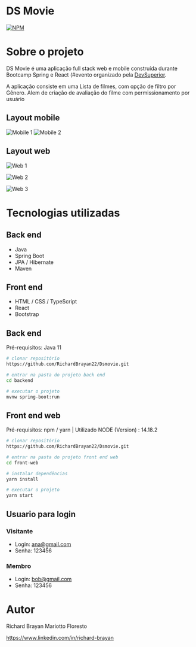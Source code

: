 # DS Movie
[![NPM](https://img.shields.io/npm/l/react)](https://github.com/RichardBrayan22/Dsmovie/blob/main/LICENSE) 

# Sobre o projeto

DS Movie é uma aplicação full stack web e mobile construída durante Bootcamp Spring e React (#evento organizado pela [DevSuperior](https://devsuperior.com "Site da DevSuperior").

A aplicação consiste em uma Lista de filmes, com opção de filtro por Gênero. Alem de criação de avaliação do filme com permissionamento por usuário  

## Layout mobile
![Mobile 1](https://github.com/RichardBrayan22/assets/blob/main/DsMovie/Mobile1.png) ![Mobile 2](https://github.com/RichardBrayan22/assets/blob/main/DsMovie/Mobile2.png)

## Layout web
![Web 1](https://github.com/RichardBrayan22/assets/blob/main/DsMovie/Web.png)

![Web 2](https://github.com/RichardBrayan22/assets/blob/main/DsMovie/Web1.png)

![Web 3](https://github.com/RichardBrayan22/assets/blob/main/DsMovie/Web2.png)

# Tecnologias utilizadas
## Back end
- Java
- Spring Boot
- JPA / Hibernate
- Maven
  
## Front end
- HTML / CSS / TypeScript
- React
- Bootstrap
  

## Back end
Pré-requisitos: Java 11

```bash
# clonar repositório
https://github.com/RichardBrayan22/Dsmovie.git

# entrar na pasta do projeto back end
cd backend

# executar o projeto
mvnw spring-boot:run
```

## Front end web
Pré-requisitos: npm / yarn | Utilizado NODE (Version) : 14.18.2

```bash
# clonar repositório
https://github.com/RichardBrayan22/Dsmovie.git

# entrar na pasta do projeto front end web
cd front-web

# instalar dependências
yarn install

# executar o projeto
yarn start
```

## Usuario para login

### Visitante

- Login: ana@gmail.com
- Senha: 123456

### Membro

- Login: bob@gmail.com
- Senha: 123456

# Autor

Richard Brayan Mariotto Floresto

https://www.linkedin.com/in/richard-brayan
